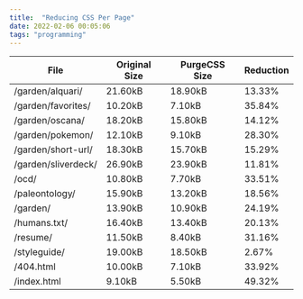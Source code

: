 ```yaml
---
title:  "Reducing CSS Per Page"
date: 2022-02-06 00:05:06
tags: "programming"
---
```


<!-- https://www.tablesgenerator.com/markdown_tables# -->

| File                	| Original Size 	| PurgeCSS Size 	| Reduction 	|
|---------------------	|---------------	|---------------	|-----------	|
| /garden/alquari/    	| 21.60kB       	| 18.90kB       	|    13.33% 	|
| /garden/favorites/  	| 10.20kB       	| 7.10kB        	|    35.84% 	|
| /garden/oscana/     	| 18.20kB       	| 15.80kB       	|    14.12% 	|
| /garden/pokemon/    	| 12.10kB       	| 9.10kB        	|    28.30% 	|
| /garden/short-url/  	| 18.30kB       	| 15.70kB       	|    15.29% 	|
| /garden/sliverdeck/ 	| 26.90kB       	| 23.90kB       	|    11.81% 	|
| /ocd/               	| 10.80kB       	| 7.70kB        	|    33.51% 	|
| /paleontology/      	| 15.90kB       	| 13.20kB       	|    18.56% 	|
| /garden/            	| 13.90kB       	| 10.90kB       	|    24.19% 	|
| /humans.txt/        	| 16.40kB       	| 13.40kB       	|    20.13% 	|
| /resume/            	| 11.50kB       	| 8.40kB        	|    31.16% 	|
| /styleguide/        	| 19.00kB       	| 18.50kB       	|     2.67% 	|
| /404.html           	| 10.00kB       	| 7.10kB        	|    33.92% 	|
| /index.html         	| 9.10kB        	| 5.50kB        	|    49.32% 	|

